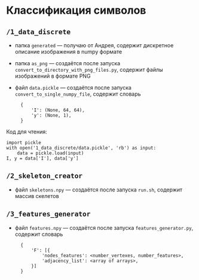 # Классификация символов

## `/1_data_discrete`
* папка `generated` — получаю от Андрея, содержит дискретное описание изображения в numpy формате
* папка `as_png` — создаётся после запуска `convert_to_directory_with_png_files.py`, содержит файлы изображений в формате PNG
* файл `data.pickle` — создаётся после запуска `convert_to_single_numpy_file`, содержит словарь
 
        {
            'I': (None, 64, 64),
            'y': (None, 1),
        }

Код для чтения:

    import pickle
    with open('1_data_discrete/data.pickle', 'rb') as input:
        data = pickle.load(input)
    I, y = data['I'], data['y']

## `/2_skeleton_creator`
* файл `skeletons.npy` — создаётся после запуска `run.sh`, содержит массив скелетов

## `/3_features_generator`
* файл `features.npy` — создаётся после запуска `features_generator.py`, содержит словарь

        {
            'F': [{
                'nodes_features': <number_vertexes, number_features>, 
                'adjacency_list': <array of arrays>,
            }]
        }